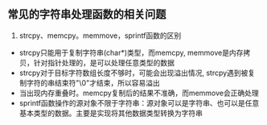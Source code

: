 ## 常见的字符串处理函数的相关问题
1. strcpy、memcpy。memmove，sprintf函数的区别
* strcpy只能用于复制字符串(char\*)类型，而memcpy, memmove是内存拷贝，针对指针处理的，是可以处理任意类型的数据
* strcpy对于目标字符数组长度不够时，可能会出现溢出情况, strcpy遇到被复制字符的串结束符"\0"才结束，所以容易溢出
* 当出现内存重叠时。memcpy复制后的结果不准确，而memmove会正确处理
* sprintf函数操作的源对象不限于字符串：源对象可以是字符串、也可以是任意基本类型的数据。主要是实现将其他数据类型转换为字符串

